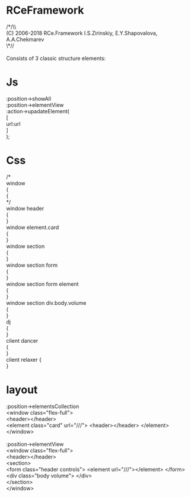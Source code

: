 # RCeFramework
/\*/\\\ <br/>
 (C) 2006-2018 RCe.Framework I.S.Zirinskiy, E.Y.Shapovalova, A.A.Chekmarev <br/>
\\*\// <br/>
<br/>
Consists of 3 classic structure elements: <br/>
# Js<br/>
:position->showAll<br/>
:position->elementView<br/>
:action->upadateElement(<br/>
	[<br/>
	url:url<br/>
	]<br/>
);<br/>
# Css<br/>
/*<br/>
window <br/>
	{<br/>
	{<br/>
*/<br/>
window header<br/>
	{<br/>
	}<br/>
window element.card<br/>
	{<br/>
	}<br/>
window section<br/>
	{<br/>
	}<br/>
window section form<br/>
	{<br/>
	}<br/>
window section form element<br/>
	{<br/>
	}<br/>
window section div.body.volume<br/>
	{<br/>
	}<br/>
dj<br/>
	{<br/>
	}<br/>
client dancer<br/>
	{<br/>
	}<br/>
client relaxer
	{<br/>
	}<br/>
# layout<br/>
:position->elementsCollection<br/>
\<window class="flex-full"\><br/>
	\<header\>\</header\><br/>
	\<element class="card" url="///"\>
		\<header\>\</header\>
	\</element\><br/>
\</window\><br/>
<br/>
:position->elementView<br/>
\<window class="flex-full"\><br/>
	\<header\>\</header\><br/>
	\<section\><br/>
		\<form class="header controls"\>
			\<element url="///"\>\</element\>
		\</form\><br/>
		\<div class="body volume"\>
		\</div\><br/>
	\</section\><br/>
\</window\><br/>
<br/>
